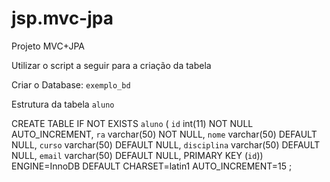 # jsp.mvc-jpa
Projeto MVC+JPA

Utilizar o script a seguir para a criação da tabela

Criar o Database: `exemplo_bd`

Estrutura da tabela `aluno`

CREATE TABLE IF NOT EXISTS `aluno` (
`id` int(11) NOT NULL AUTO_INCREMENT,
`ra` varchar(50) NOT NULL,
`nome` varchar(50) DEFAULT NULL,
`curso` varchar(50) DEFAULT NULL,
`disciplina` varchar(50) DEFAULT NULL,
`email` varchar(50) DEFAULT NULL,
PRIMARY KEY (`id`))
ENGINE=InnoDB  DEFAULT CHARSET=latin1 AUTO_INCREMENT=15 ;
